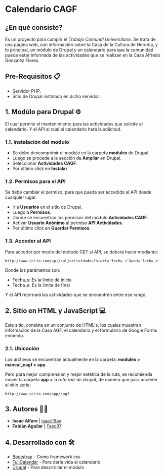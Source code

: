 # Calendario CAGF

## ¿En qué consiste?
Es un proyecto para cumplir el _Trabajo Comunal Universitario_.
Se trata de una página web, con información sobre la Casa de la Cultura de Heredia, y lo principal, un módulo de Drupal y un calendario para que la comunidad pueda estar informada de las actividades que se realizan en la Casa Alfredo Gonzaléz Flores.

## Pre-Requisitos 📋
- Servidor PHP.
- Sitio de Drupal instalado en dicho servidor.

## 1. Modúlo para Drupal ⚙️
El cual permite el mantenimiento para las actividades que solicite el calendario.
Y el API al cual el calendario hará la solicitud.

### 1.1. Instalación del modulo
- Se debe descomprimir el modulo en la carpeta **modules** de Drupal.
- Luego se procede a la sección de **Ampliar** en Drupal.
- Seleccionar **Actividades CAGF**.
- Por último click en **Instalar**.

### 1.2. Permisos para el API
Se debe cambiar el permiso, para que pueda ser accedido el API desde cualquier lugar.
- Ir a **Usuarios** en el sitio de Drupal.
- Luego a **Permisos**.
- Donde se encuentran los permisos del módulo **Actividades CAGF**.
- Activar **Usuario Anónimo** al permiso **API Actividades**.
- Por último click en **Guardar Permisos**.

### 1.3. Acceder al API
Para acceder por medio del método GET al API, se deberá hacer mediante:
```
http://www.sitio.com/api/cal/actividades?start='fecha_s'&end='fecha_e'
```
Donde los parámetros son:
- Fecha_s: Es la limite de inicio
- Fecha_e: Es la limite de final

Y el API retornará las actividades que se encuentren entre ese rango.

## 2. Sitio en HTML y JavaScript 💻
Este sitio, consiste en un conjunto de HTML's, los cuales muestran información de la Casa AGF, el calendario y el formulario de Google Forms embeido.

### 2.1. Ubicación
Los archivos se encuentran actualmente en la carpeta: **modules > mancal_cagf > app**.

Pero para mejor comprensión y mejor estética de la ruta, se recomienda mover la carpeta **app** a la _ruta raíz de drupal_, de manera que para acceder al sitio sería:

```
http://www.sitio.com/app/cagf
```

## 3. Autores 👨‍💻
* **Isaac Alfaro** | [isaac16av](https://github.com/isaac16av)
* **Fabián Aguilar** | [Faac97](https://github.com/faac97)

## 4. Desarrollado con 🛠️
* [Bootstrap](https://getbootstrap.com/) - Como framework css
* [FullCalendar](https://fullcalendar.io/) - Para darle vida al calendario
* [Drupal](https://www.drupal.org/) - Para desarrollar el módulo
